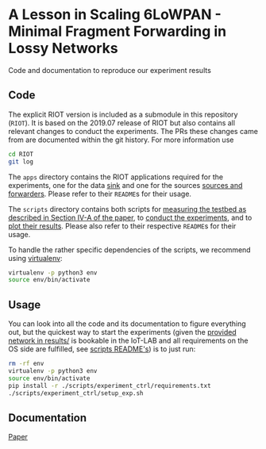 A Lesson in Scaling 6LoWPAN - Minimal Fragment Forwarding in Lossy Networks
===========================================================================

Code and documentation to reproduce our experiment results

Code
----

The explicit RIOT version is included as a submodule in this repository
(`RIOT`). It is based on the 2019.07 release of RIOT but also contains all
relevant changes to conduct the experiments. The PRs these changes came from are
documented within the git history. For more information use

```sh
cd RIOT
git log
```

The `apps` directory contains the RIOT applications required for the
experiments, one for the data [sink](./apps/sink) and one for the sources
[sources and forwarders](./apps/source). Please refer to their `README`s for
their usage.

The `scripts` directory contains both scripts for [measuring the testbed as
described in Section IV-A of the paper](./scripts/testbed_measure), to [conduct
the experiments](./scripts/experiment_ctrl), and to [plot their
results](./scripts/plots). Please also refer to their respective `README`s for
their usage.

To handle the rather specific dependencies of the scripts, we recommend using
[virtualenv]:

```sh
virtualenv -p python3 env
source env/bin/activate
```

[virtualenv]: https://virtualenv.pypa.io/en/latest/

Usage
-----
You can look into all the code and its documentation to figure everything out,
but the quickest way to start the experiments (given the [provided network in
results/](./results/m3-55xc7297640.edgelist.gz) is bookable in the IoT-LAB and
all requirements on the OS side are fulfilled, see [scripts
README's](./scripts/experiment_ctrl/README.md)) is to just run:

```sh
rm -rf env
virtualenv -p python3 env
source env/bin/activate
pip install -r ./scripts/experiment_ctrl/requirements.txt
./scripts/experiment_ctrl/setup_exp.sh
```

Documentation
-------------
[Paper](https://doi.org/10.1109/LCN44214.2019.8990812)
